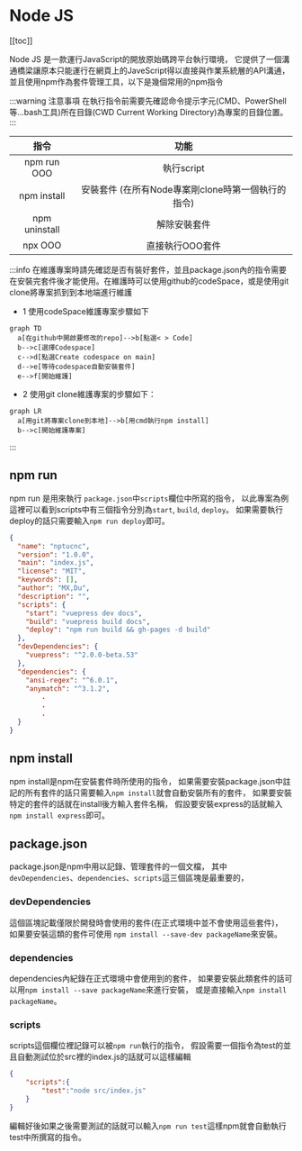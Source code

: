 # Node JS

[[toc]]

Node JS 是一款運行JavaScript的開放原始碼跨平台執行環境，
它提供了一個溝通橋梁讓原本只能運行在網頁上的JaveScript得以直接與作業系統層的API溝通，
並且使用npm作為套件管理工具，以下是幾個常用的npm指令

:::warning  注意事項
在執行指令前需要先確認命令提示字元(CMD、PowerShell等...bash工具)所在目錄(CWD Current Working Directory)為專案的目錄位置。
:::

|     指令      |      功能       |
| :-----------: | :-------------: |
|  npm run OOO  |   執行script    |
|  npm install  |    安裝套件 (在所有Node專案剛clone時第一個執行的指令)   |
| npm uninstall |  解除安裝套件   |
|    npx OOO    | 直接執行OOO套件 |

:::info
在維護專案時請先確認是否有裝好套件，並且package.json內的指令需要在安裝完套件後才能使用。在維護時可以使用github的codeSpace，或是使用git clone將專案抓到到本地端進行維護
- 1 使用codeSpace維護專案步驟如下

```mermaid
graph TD
  a[在github中開啟要修改的repo]-->b[點選< > Code]
  b-->c[選擇Codespace]
  c-->d[點選Create codespace on main]
  d-->e[等待codespace自動安裝套件]
  e-->f[開始維護]
```

- 2 使用git clone維護專案的步驟如下：
```mermaid
graph LR
  a[用git將專案clone到本地]-->b[用cmd執行npm install]
  b-->c[開始維護專案]
```

:::

## npm run 
npm run 是用來執行
`package.json`中`scripts`欄位中所寫的指令，
以此專案為例這裡可以看到scripts中有三個指令分別為`start`, `build`, `deploy`。
如果需要執行deploy的話只需要輸入`npm run deploy`即可。

```json
{
  "name": "nptucnc",
  "version": "1.0.0",
  "main": "index.js",
  "license": "MIT",
  "keywords": [],
  "author": "MX,Du",
  "description": "",
  "scripts": {
    "start": "vuepress dev docs",
    "build": "vuepress build docs",
    "deploy": "npm run build && gh-pages -d build"
  },
  "devDependencies": {
    "vuepress": "^2.0.0-beta.53"
  },
  "dependencies": {
    "ansi-regex": "^6.0.1",
    "anymatch": "^3.1.2",
        .
        .
        .
  }
}

```

## npm install
npm install是npm在安裝套件時所使用的指令，
如果需要安裝package.json中註記的所有套件的話只需要輸入`npm install`就會自動安裝所有的套件，
如果要安裝特定的套件的話就在install後方輸入套件名稱，
假設要安裝express的話就輸入`npm install express`即可。


## package.json
package.json是npm中用以記錄、管理套件的一個文檔，
其中`devDependencies`、`dependencies`、`scripts`這三個區塊是最重要的，
### devDependencies
這個區塊記載僅限於開發時會使用的套件(在正式環境中並不會使用這些套件)，
如果要安裝這類的套件可使用
`npm install --save-dev packageName`來安裝。
### dependencies
dependencies內紀錄在正式環境中會使用到的套件，
如果要安裝此類套件的話可以用`npm install --save packageName`來進行安裝，
或是直接輸入`npm install packageName`。
### scripts
scripts這個欄位裡記錄可以被`npm run`執行的指令，
假設需要一個指令為test的並且自動測試位於src裡的index.js的話就可以這樣編輯
```json
{
    "scripts":{
        "test":"node src/index.js"
    }
}
```
編輯好後如果之後需要測試的話就可以輸入`npm run test`這樣npm就會自動執行test中所撰寫的指令。






